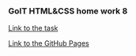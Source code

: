 ### GoIT HTML&CSS home work 8

[Link to the task](https://github.com/luxplanjay/html-css-homework/blob/master/08-bem/homework.md)

[Link to the GitHub Pages](https://ghileors.github.io/goit-markup-hw-08/)
